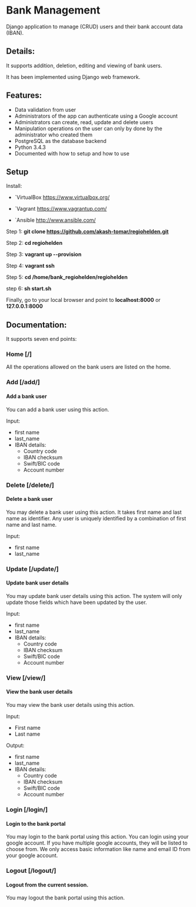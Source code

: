 # Bank Management

Django application to manage (CRUD) users and their bank account data (IBAN). 

## Details: 

It supports addition, deletion, editing and viewing of bank users. 

It has been implemented using Django web framework. 

## Features:

- Data validation from user
- Administrators of the app can authenticate using a Google account
- Administrators can create, read, update and delete users
- Manipulation operations on the user can only by done by the administrator who created them
- PostgreSQL as the database backend
- Python 3.4.3
- Documented with how to setup and how to use

## Setup

Install:

- `VirtualBox https://www.virtualbox.org/

- `Vagrant https://www.vagrantup.com/

- `Ansible http://www.ansible.com/


Step 1: **git clone https://github.com/akash-tomar/regiohelden.git**

Step 2: **cd regiohelden**

Step 3: **vagrant up --provision**

Step 4: **vagrant ssh**

Step 5: **cd /home/bank_regiohelden/regiohelden**

step 6: **sh start.sh**

Finally, go to your local browser and point to **localhost:8000** or **127.0.0.1:8000** 


## Documentation:

It supports seven end points:

### Home [/]

All the operations allowed on the bank users are listed on the home.

### Add [/add/]

#### Add a bank user 

You can add a bank user using this action. 

Input:

- first name
- last_name
- IBAN details:
  - Country code
  - IBAN checksum
  - Swift/BIC code
  - Account number

### Delete [/delete/]

#### Delete a bank user 

You may delete a bank user using this action. 
It takes first name and last name as identifier. Any user is uniquely identified by a combination of first name and last name.

Input:

- first name
- last_name


### Update [/update/]

#### Update bank user details 

You may update bank user details using this action. 
The system will only update those fields which have been updated by the user.

Input:

- first name
- last_name
- IBAN details:
  - Country code
  - IBAN checksum
  - Swift/BIC code
  - Account number

### View [/view/]

#### View the bank user details

You may view the bank user details using this action. 

Input:

- First name
- Last name

Output:

- first name
- last_name
- IBAN details:
  - Country code
  - IBAN checksum
  - Swift/BIC code
  - Account number

### Login [/login/]

#### Login to the bank portal

You may login to the bank portal using this action.
You can login using your google account.
If you have multiple google accounts, they will be listed to choose from.
We only access basic information like name and email ID from your google account.


### Logout [/logout/]

#### Logout from the current session.

You may logout the bank portal using this action. 
